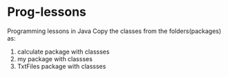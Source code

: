# Prog-lessons
Programming lessons in Java
Copy the classes from the folders(packages) as:
1. calculate package with classses
2. my package with classses
3. TxtFiles package  with classses
